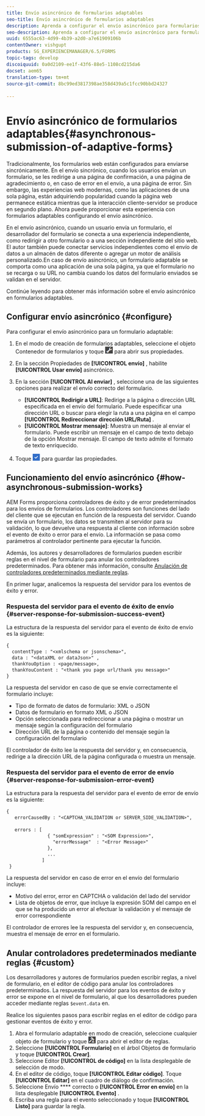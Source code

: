 ```yaml
---
title: Envío asincrónico de formularios adaptables
seo-title: Envío asincrónico de formularios adaptables
description: Aprenda a configurar el envío asincrónico para formularios adaptables.
seo-description: Aprenda a configurar el envío asincrónico para formularios adaptables.
uuid: 6555ac63-4d99-4b39-a2d0-a7e61909106b
contentOwner: vishgupt
products: SG_EXPERIENCEMANAGER/6.5/FORMS
topic-tags: develop
discoiquuid: 0a0d2109-ee1f-43f6-88e5-1108cd215da6
docset: aem65
translation-type: tm+mt
source-git-commit: 8bc99ed3817398ae358d439a5c1fcc90bbd24327

---
```



# Envío asincrónico de formularios adaptables{#asynchronous-submission-of-adaptive-forms}

Tradicionalmente, los formularios web están configurados para enviarse sincrónicamente. En el envío sincrónico, cuando los usuarios envían un formulario, se les redirige a una página de confirmación, a una página de agradecimiento o, en caso de error en el envío, a una página de error. Sin embargo, las experiencias web modernas, como las aplicaciones de una sola página, están adquiriendo popularidad cuando la página web permanece estática mientras que la interacción cliente-servidor se produce en segundo plano. Ahora puede proporcionar esta experiencia con formularios adaptables configurando el envío asincrónico.

En el envío asincrónico, cuando un usuario envía un formulario, el desarrollador del formulario se conecta a una experiencia independiente, como redirigir a otro formulario o a una sección independiente del sitio web. El autor también puede conectar servicios independientes como el envío de datos a un almacén de datos diferente o agregar un motor de análisis personalizado.En caso de envío asincrónico, un formulario adaptable se comporta como una aplicación de una sola página, ya que el formulario no se recarga o su URL no cambia cuando los datos del formulario enviados se validan en el servidor.

Continúe leyendo para obtener más información sobre el envío asincrónico en formularios adaptables.

## Configurar envío asincrónico {#configure}

Para configurar el envío asincrónico para un formulario adaptable:

1. En el modo de creación de formularios adaptables, seleccione el objeto Contenedor de formularios y toque ![cmppr1](assets/cmppr1.png) para abrir sus propiedades.
1. En la sección Propiedades de **[!UICONTROL envío]** , habilite **[!UICONTROL Usar envío]** asincrónico.
1. En la sección **[!UICONTROL Al enviar]** , seleccione una de las siguientes opciones para realizar el envío correcto del formulario.

   * **[!UICONTROL Redirigir a URL]**: Redirige a la página o dirección URL especificada en el envío del formulario. Puede especificar una dirección URL o buscar para elegir la ruta a una página en el campo **[!UICONTROL Redireccionar dirección URL/Ruta]** .
   * **[!UICONTROL Mostrar mensaje]**: Muestra un mensaje al enviar el formulario. Puede escribir un mensaje en el campo de texto debajo de la opción Mostrar mensaje. El campo de texto admite el formato de texto enriquecido.

1. Toque ![check-button1](assets/check-button1.png) para guardar las propiedades.

## Funcionamiento del envío asincrónico {#how-asynchronous-submission-works}

AEM Forms proporciona controladores de éxito y de error predeterminados para los envíos de formularios. Los controladores son funciones del lado del cliente que se ejecutan en función de la respuesta del servidor. Cuando se envía un formulario, los datos se transmiten al servidor para su validación, lo que devuelve una respuesta al cliente con información sobre el evento de éxito o error para el envío. La información se pasa como parámetros al controlador pertinente para ejecutar la función.

Además, los autores y desarrolladores de formularios pueden escribir reglas en el nivel de formulario para anular los controladores predeterminados. Para obtener más información, consulte [Anulación de controladores predeterminados mediante reglas](#custom).

En primer lugar, analicemos la respuesta del servidor para los eventos de éxito y error.

### Respuesta del servidor para el evento de éxito de envío {#server-response-for-submission-success-event}

La estructura de la respuesta del servidor para el evento de éxito de envío es la siguiente:

```
{
  contentType : "<xmlschema or jsonschema>",
  data : "<dataXML or dataJson>" ,
  thankYouOption : <page/message>,
  thankYouContent : "<thank you page url/thank you message>"
}
```

La respuesta del servidor en caso de que se envíe correctamente el formulario incluye:

* Tipo de formato de datos de formulario: XML o JSON
* Datos de formulario en formato XML o JSON
* Opción seleccionada para redireccionar a una página o mostrar un mensaje según la configuración del formulario
* Dirección URL de la página o contenido del mensaje según la configuración del formulario

El controlador de éxito lee la respuesta del servidor y, en consecuencia, redirige a la dirección URL de la página configurada o muestra un mensaje.

### Respuesta del servidor para el evento de error de envío {#server-response-for-submission-error-event}

La estructura para la respuesta del servidor para el evento de error de envío es la siguiente:

```
{
   errorCausedBy : "<CAPTCHA_VALIDATION or SERVER_SIDE_VALIDATION>",

   errors : [
               { "somExpression" : "<SOM Expression>",
                 "errorMessage"  : "<Error Message>"
               },
               ...
             ]
 }
```

La respuesta del servidor en caso de error en el envío del formulario incluye:

* Motivo del error, error en CAPTCHA o validación del lado del servidor
* Lista de objetos de error, que incluye la expresión SOM del campo en el que se ha producido un error al efectuar la validación y el mensaje de error correspondiente

El controlador de errores lee la respuesta del servidor y, en consecuencia, muestra el mensaje de error en el formulario.

## Anular controladores predeterminados mediante reglas {#custom}

Los desarrolladores y autores de formularios pueden escribir reglas, a nivel de formulario, en el editor de código para anular los controladores predeterminados. La respuesta del servidor para los eventos de éxito y error se expone en el nivel de formulario, al que los desarrolladores pueden acceder mediante reglas `$event.data` en.

Realice los siguientes pasos para escribir reglas en el editor de código para gestionar eventos de éxito y error.

1. Abra el formulario adaptable en modo de creación, seleccione cualquier objeto de formulario y toque ![edit-rules1](assets/edit-rules1.png) para abrir el editor de reglas.
1. Seleccione **[!UICONTROL Formulario]** en el árbol Objetos de formulario y toque **[!UICONTROL Crear]**.
1. Seleccione Editor **[!UICONTROL de código]** en la lista desplegable de selección de modo.
1. En el editor de código, toque **[!UICONTROL Editar código]**. Toque **[!UICONTROL Editar]** en el cuadro de diálogo de confirmación.
1. Seleccione Envío **** correcto o **[!UICONTROL Error en envío]** en la lista desplegable **[!UICONTROL Evento]** .
1. Escriba una regla para el evento seleccionado y toque **[!UICONTROL Listo]** para guardar la regla.

